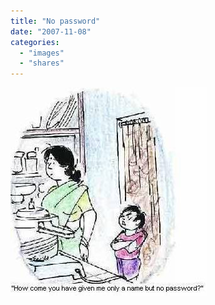 ```yaml
---
title: "No password"
date: "2007-11-08"
categories: 
  - "images"
  - "shares"
---
```


![](images/4wnP83SaF1iru8grmZENz9Si_400.jpg)
